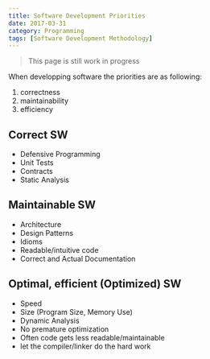 ```yaml
---
title: Software Development Priorities
date: 2017-03-31
category: Programming
tags: [Software Development Methodology]
---
```


> This page is still work in progress


When developping software the priorities are as following:

1. correctness
2. maintainability
3. efficiency


## Correct SW

- Defensive Programming
- Unit Tests
- Contracts
- Static Analysis

## Maintainable SW

- Architecture
- Design Patterns
- Idioms
- Readable/intuitive code
- Correct and Actual Documentation


## Optimal, efficient (Optimized) SW

- Speed
- Size (Program Size, Memory Use)
- Dynamic Analysis
- No premature optimization
- Often code gets less readable/maintainable
- let the compiler/linker do the hard work

